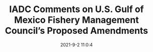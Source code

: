 ---
"title": "IADC Comments on U.S. Gulf of Mexico Fishery Management Council’s Proposed Amendments"
"date": "2021-9-2 11:0:4"
"feed_name": "IADC"
"feed_website": "https://www.iadc.org/"
"feed_rss": "https://www.iadc.org/feed/"
"link": "https://www.iadc.org/drillbits/iadc-comments-on-gulf-of-mexico-fishery-management-councils-proposed-amendments/"
"file": "_posts/2021-1-1-a2357157b5fe1820a40ccf52525d15f64f97fb63.md"
"accident": "0"
"drilling": "0"
---